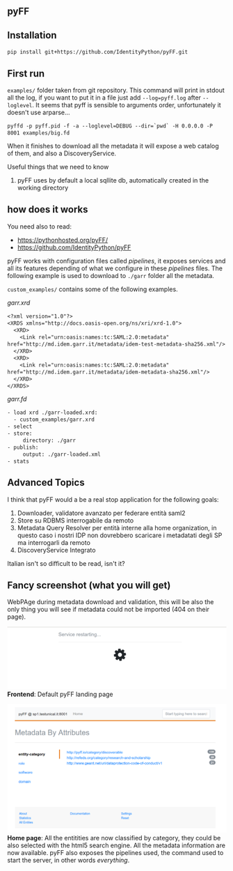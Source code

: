 pyFF
----

## Installation
````
pip install git+https://github.com/IdentityPython/pyFF.git
````

## First run

`examples/` folder taken from git repository.
This command will print in stdout all the log, if you want to put it in a file just add `--log=pyff.log` after `--loglevel`.
It seems that pyff is sensible to arguments order, unfortunately it doesn't use arparse...

````
pyffd -p pyff.pid -f -a --loglevel=DEBUG --dir=`pwd` -H 0.0.0.0 -P 8001 examples/big.fd
````
When it finishes to download all the metadata it will expose a web catalog of them, and also a DiscoveryService.

Useful things that we need to know
1. pyFF uses by default a local sqllite db, automatically created in the working directory

## how does it works
You need also to read:
- https://pythonhosted.org/pyFF/
- https://github.com/IdentityPython/pyFF

pyFF works with configuration files called _pipelines_, it exposes services and all its features depending of what we configure in these _pipelines_ files. The following example is used to download to `./garr` folder all the metadata.

`custom_examples/` contains some of the following examples.

*garr.xrd*
````
<?xml version="1.0"?>
<XRDS xmlns="http://docs.oasis-open.org/ns/xri/xrd-1.0">
  <XRD>
    <Link rel="urn:oasis:names:tc:SAML:2.0:metadata" href="http://md.idem.garr.it/metadata/idem-test-metadata-sha256.xml"/>
  </XRD>
  <XRD>
    <Link rel="urn:oasis:names:tc:SAML:2.0:metadata" href="http://md.idem.garr.it/metadata/idem-metadata-sha256.xml"/>
  </XRD>
</XRDS>
````

*garr.fd*
````
- load xrd ./garr-loaded.xrd:
  - custom_examples/garr.xrd
- select
- store:
     directory: ./garr
- publish:
     output: ./garr-loaded.xml
- stats
````

## Advanced Topics
I think that pyFF would a be a real stop application for the following goals:

1. Downloader, validatore avanzato per federare entità saml2
2. Store su RDBMS interrogabile da remoto
3. Metadata Query Resolver per entità interne alla home organization, in questo caso i nostri IDP non dovrebbero scaricare i metadatati degli SP ma interrogarli da remoto
4. DiscoveryService Integrato

Italian isn't so difficult to be read, isn't it?


## Fancy screenshot (what you will get)
WebPAge during metadata download and validation, this will be also the only thing you will see if metadata could not be imported (404 on their page).

![Loading](gallery/service_request.png)
**Frontend**: Default pyFF landing page

![Home](gallery/Selezione_537.png)
**Home page**: All the entitities are now classified by category, they could be also selected with the html5 search engine. All the metadata information are now available. pyFF also exposes the pipelines used, the command used to start the server, in other words _everything_.
